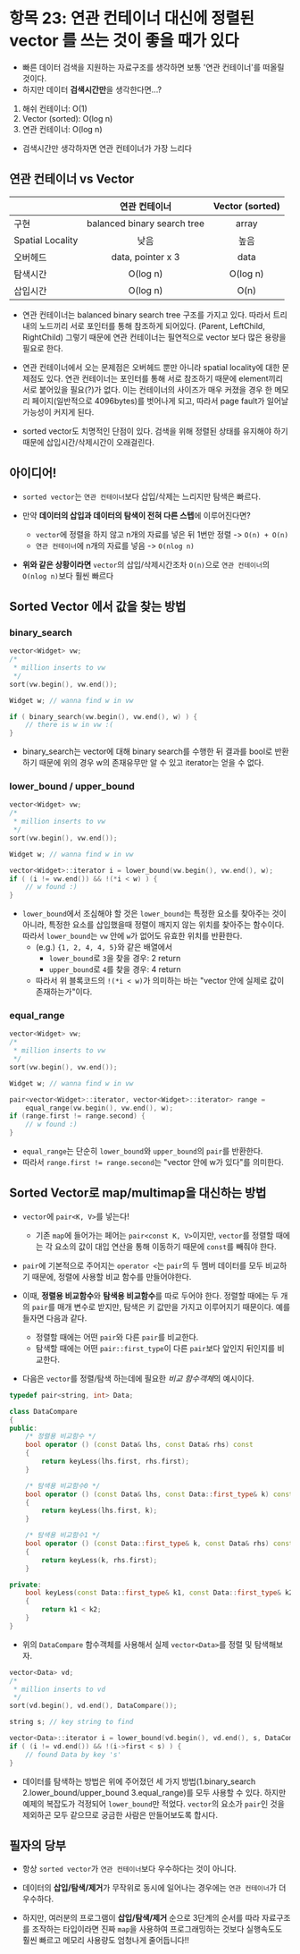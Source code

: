 # 항목 23: 연관 컨테이너 대신에 정렬된 vector 를 쓰는 것이 좋을 때가 있다

- 빠른 데이터 검색을 지원하는 자료구조를 생각하면 보통 '연관 컨테이너'를 떠올릴 것이다.
- 하지만 데이터 **검색시간만**을 생각한다면...?

1. 해쉬 컨테이너: O(1)
2. Vector (sorted): O(log n)
3. 연관 컨테이너: O(log n)

- 검색시간만 생각하자면 연관 컨테이너가 가장 느리다

## 연관 컨테이너 vs Vector

|  | 연관 컨테이너 | Vector (sorted) |
| --- | :---: | :---: |
| 구현 | balanced binary search tree | array |
| Spatial Locality | 낮음 | 높음 |
| 오버헤드 | data, pointer x 3 | data |
| 탐색시간 | O(log n) | O(log n) |
| 삽입시간 | O(log n) | O(n) |

- 연관 컨테이너는 balanced binary search tree 구조를 가지고 있다.
  따라서 트리 내의 노드끼리 서로 포인터를 통해 참조하게 되어있다. (Parent, LeftChild, RightChild)
  그렇기 때문에 연관 컨테이너는 필연적으로 vector 보다 많은 용량을 필요로 한다.

- 연관 컨테이너에서 오는 문제점은 오버헤드 뿐만 아니라 spatial locality에 대한 문제점도 있다.
  연관 컨테이너는 포인터를 통해 서로 참조하기 때문에 element끼리 서로 붙어있을 필요(?)가 없다.
  이는 컨테이너의 사이즈가 매우 커졌을 경우 한 메모리 페이지(일반적으로 4096bytes)를 벗어나게 되고,
  따라서 page fault가 일어날 가능성이 커지게 된다.

- sorted vector도 치명적인 단점이 있다. 검색을 위해 정렬된 상태를 유지해야 하기 때문에
  삽입시간/삭제시간이 오래걸린다.

## 아이디어!

- `sorted vector`는 `연관 컨테이너`보다 삽입/삭제는 느리지만 탐색은 빠르다.

- 만약 **데이터의 삽입과 데이터의 탐색이 전혀 다른 스텝**에 이루어진다면?
  + `vector`에 정렬을 하지 않고 n개의 자료를 넣은 뒤 1번만 정렬 -> `O(n) + O(n)`
  + `연관 컨테이너`에 n개의 자료를 넣음 -> `O(nlog n)`

- **위와 같은 상황이라면** `vector`의 삽입/삭제시간조차 `O(n)`으로
  `연관 컨테이너`의 `O(nlog n)`보다 훨씬 빠르다

## Sorted Vector 에서 값을 찾는 방법

### binary_search
```c++
vector<Widget> vw;
/*
 * million inserts to vw
 */
sort(vw.begin(), vw.end());

Widget w; // wanna find w in vw

if ( binary_search(vw.begin(), vw.end(), w) ) {
    // there is w in vw :(
}
```

- binary_search는 vector에 대해 binary search를 수행한 뒤 결과를 bool로 반환하기 때문에
  위의 경우 w의 존재유무만 알 수 있고 iterator는 얻을 수 없다.

### lower_bound / upper_bound
```c++
vector<Widget> vw;
/*
 * million inserts to vw
 */
sort(vw.begin(), vw.end());

Widget w; // wanna find w in vw

vector<Widget>::iterator i = lower_bound(vw.begin(), vw.end(), w);
if ( (i != vw.end()) && !(*i < w) ) {
    // w found :)
}
```

- `lower_bound`에서 조심해야 할 것은 `lower_bound`는 특정한 요소를 찾아주는 것이 아니라,
  특정한 요소를 삽입했을때 정렬이 깨지지 않는 위치를 찾아주는 함수이다. 따라서 `lower_bound`는
  `vw` 안에 `w`가 없어도 유효한 위치를 반환한다.
  + (e.g.) `{1, 2, 4, 4, 5}`와 같은 배열에서
    * `lower_bound`로 `3`을 찾을 경우: 2 return
    * `upper_bound`로 `4`를 찾을 경우: 4 return
  + 따라서 위 블록코드의 `!(*i < w)`가 의미하는 바는 "vector 안에 실제로 값이 존재하는가"이다.

### equal_range
```c++
vector<Widget> vw;
/*
 * million inserts to vw
 */
sort(vw.begin(), vw.end());

Widget w; // wanna find w in vw

pair<vector<Widget>::iterator, vector<Widget>::iterator> range =
    equal_range(vw.begin(), vw.end(), w);
if (range.first != range.second) {
    // w found :)
}
```

- `equal_range`는 단순히 `lower_bound`와 `upper_bound`의 `pair`를 반환한다.
- 따라서 `range.first != range.second`는 "vector 안에 w가 있다"를 의미한다.

## Sorted Vector로 map/multimap을 대신하는 방법

- `vector`에 `pair<K, V>`를 넣는다!
  + 기존 `map`에 들어가는 페어는 `pair<const K, V>`이지만, `vector`를 정렬할 때에는
    각 요소의 값이 대입 연산을 통해 이동하기 때문에 `const`를 빼줘야 한다.

- `pair`에 기본적으로 주어지는 `operator <`는 `pair`의 두 멤버 데이터를 모두 비교하기 때문에,
  정렬에 사용할 비교 함수를 만들어야한다.

- 이때, **정렬용 비교함수**와 **탐색용 비교함수**를 따로 두어야 한다. 정렬할 때에는 두 개의
  `pair`를 매개 변수로 받지만, 탐색은 키 값만을 가지고 이루어지기 때문이다. 예를 들자면 다음과 같다.
  + 정렬할 때에는 어떤 `pair`와 다른 `pair`를 비교한다.
  + 탐색할 때에는 어떤 `pair::first_type`이 다른 `pair`보다 앞인지 뒤인지를 비교한다.

- 다음은 `vector`를 정렬/탐색 하는데에 필요한 *비교 함수객체*의 예시이다.

```c++
typedef pair<string, int> Data;

class DataCompare
{
public:
    /* 정렬용 비교함수 */
    bool operator () (const Data& lhs, const Data& rhs) const
    {
        return keyLess(lhs.first, rhs.first);
    }

    /* 탐색용 비교함수0 */
    bool operator () (const Data& lhs, const Data::first_type& k) const
    {
        return keyLess(lhs.first, k);
    }

    /* 탐색용 비교함수1 */
    bool operator () (const Data::first_type& k, const Data& rhs) const
    {
        return keyLess(k, rhs.first);
    }

private:
    bool keyLess(const Data::first_type& k1, const Data::first_type& k2) const
    {
        return k1 < k2;
    }
}
```

- 위의 `DataCompare` 함수객체를 사용해서 실제 `vector<Data>`를 정렬 및 탐색해보자.

```c++
vector<Data> vd;
/*
 * million inserts to vd
 */
sort(vd.begin(), vd.end(), DataCompare());

string s; // key string to find

vector<Data>::iterator i = lower_bound(vd.begin(), vd.end(), s, DataCompare());
if ( (i != vd.end()) && !(i->first < s) ) {
    // found Data by key 's'
}
```

- 데이터를 탐색하는 방법은 위에 주어졌던 세 가지 방법(1.binary_search 2.lower_bound/upper_bound
  3.equal_range)를 모두 사용할 수 있다. 하지만 예제의 복잡도가 걱정되어 `lower_bound`만 적었다.
  `vector`의 요소가 `pair`인 것을 제외하곤 모두 같으므로 궁금한 사람은 만들어보도록 합시다.

## 필자의 당부

- 항상 `sorted vector`가 `연관 컨테이너`보다 우수하다는 것이 아니다.

- 데이터의 **삽입/탐색/제거**가 무작위로 동시에 일어나는 경우에는 `연관 컨테이너`가 더 우수하다.

- 하지만, 여러분의 프로그램이 **삽입/탐색/제거** 순으로 3단계의 순서를 따라 자료구조를 조작하는 타입이라면
  진짜 `map`을 사용하여 프로그래밍하는 것보다 실행속도도 훨씬 빠르고 메모리 사용량도 엄청나게 줄어듭니다!!